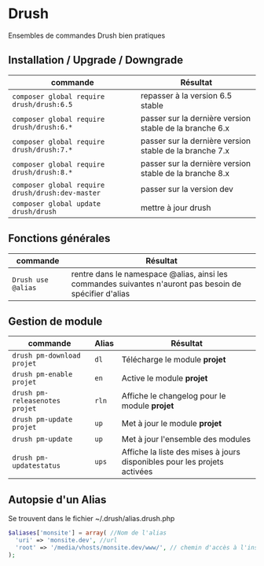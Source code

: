 Drush
=========

Ensembles de commandes Drush bien pratiques

## Installation / Upgrade / Downgrade
|**commande**|**Résultat**|
|------------|------------|
|`composer global require drush/drush:6.5`|repasser à la version 6.5 stable|
|`composer global require drush/drush:6.*`|passer sur la dernière version stable de la branche 6.x|
|`composer global require drush/drush:7.*`|passer sur la dernière version stable de la branche 7.x|
|`composer global require drush/drush:8.*`|passer sur la dernière version stable de la branche 8.x|
|`composer global require drush/drush:dev-master`|passer sur la version dev|
|`composer global update drush/drush`|mettre à jour drush|

## Fonctions générales
|**commande**|**Résultat**|
|------------|------------|
|`Drush use @alias`|rentre dans le namespace @alias, ainsi les commandes suivantes n'auront pas besoin de spécifier d'alias|

## Gestion de module
|**commande**|**Alias**|**Résultat**|
|------------|------------|------------|
|`drush pm-download projet`|`dl`|Télécharge le module **projet**|
|`drush pm-enable projet`|`en`|Active le module **projet**|
|`drush pm-releasenotes projet`|`rln`|Affiche le changelog pour le module **projet**|
|`drush pm-update projet`|`up`|Met à jour le module **projet**|
|`drush pm-update`|`up`|Met à jour l'ensemble des modules|
|`drush pm-updatestatus`|`ups`|Affiche la liste des mises à jours disponibles pour les projets activées|

## Autopsie d'un Alias
Se trouvent dans le fichier ~/.drush/alias.drush.php
```php
$aliases['monsite'] = array( //Nom de l'alias
  'uri' => 'monsite.dev', //url
  'root' => '/media/vhosts/monsite.dev/www/', // chemin d'accès à l'instance du drupal
);
```
